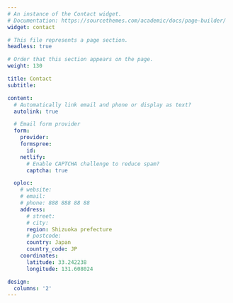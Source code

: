 ```yaml
---
# An instance of the Contact widget.
# Documentation: https://sourcethemes.com/academic/docs/page-builder/
widget: contact

# This file represents a page section.
headless: true

# Order that this section appears on the page.
weight: 130

title: Contact
subtitle:

content:
  # Automatically link email and phone or display as text?
  autolink: true

  # Email form provider
  form:
    provider:
    formspree:
      id:
    netlify:
      # Enable CAPTCHA challenge to reduce spam?
      captcha: true

  oploc:
    # website:
    # email:  
    # phone: 888 888 88 88
    address:
      # street:
      # city:
      region: Shizuoka prefecture
      # postcode:
      country: Japan
      country_code: JP
    coordinates:
      latitude: 33.242238
      longitude: 131.608024

design:
  columns: '2'
---
```

